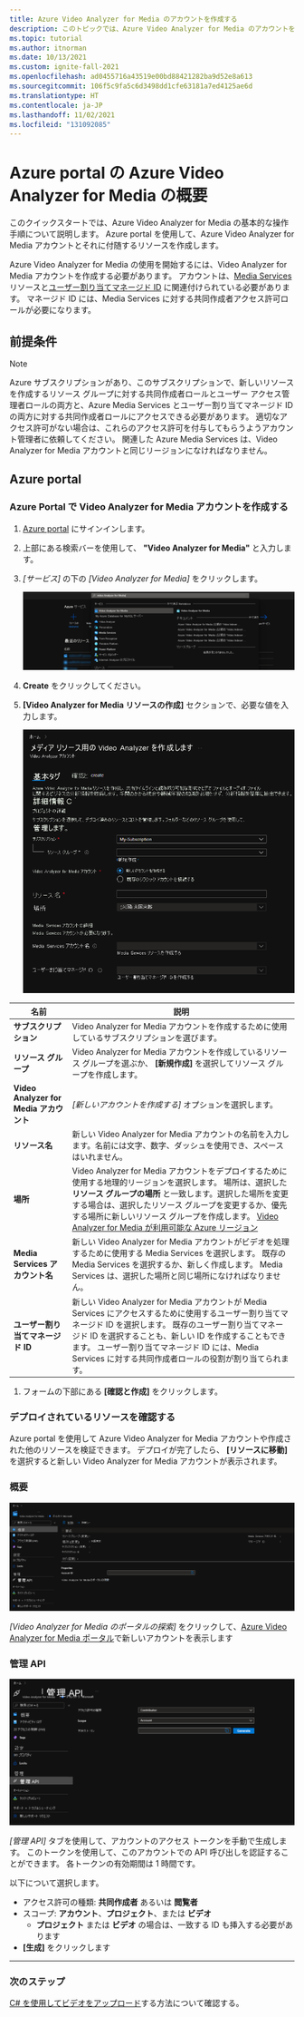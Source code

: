 ```yaml
---
title: Azure Video Analyzer for Media のアカウントを作成する
description: このトピックでは、Azure Video Analyzer for Media のアカウントを作成する方法について説明します。
ms.topic: tutorial
ms.author: itnorman
ms.date: 10/13/2021
ms.custom: ignite-fall-2021
ms.openlocfilehash: ad0455716a43519e00bd88421282ba9d52e8a613
ms.sourcegitcommit: 106f5c9fa5c6d3498dd1cfe63181a7ed4125ae6d
ms.translationtype: HT
ms.contentlocale: ja-JP
ms.lasthandoff: 11/02/2021
ms.locfileid: "131092085"
---
```

# <a name="get-started-with-azure-video-analyzer-for-media-in-azure-portal"></a>Azure portal の Azure Video Analyzer for Media の概要

このクイックスタートでは、Azure Video Analyzer for Media の基本的な操作手順について説明します。 Azure portal を使用して、Azure Video Analyzer for Media アカウントとそれに付随するリソースを作成します。

Azure Video Analyzer for Media の使用を開始するには、Video Analyzer for Media アカウントを作成する必要があります。 アカウントは、[Media Services][docs-ms] リソースと[ユーザー割り当てマネージド ID][docs-uami] に関連付けられている必要があります。 マネージド ID には、Media Services に対する共同作成者アクセス許可ロールが必要になります。

## <a name="prerequisites"></a>前提条件
> [!NOTE]
> Azure サブスクリプションがあり、このサブスクリプションで、新しいリソースを作成するリソース グループに対する共同作成者ロールとユーザー アクセス管理者ロールの両方と、Azure Media Services とユーザー割り当てマネージド ID の両方に対する共同作成者ロールにアクセスできる必要があります。 適切なアクセス許可がない場合は、これらのアクセス許可を付与してもらうようアカウント管理者に依頼してください。 関連した Azure Media Services は、Video Analyzer for Media アカウントと同じリージョンになければなりません。


## <a name="azure-portal"></a>Azure portal

### <a name="create-a-video-analyzer-for-media-account-in-the-azure-portal"></a>Azure Portal で Video Analyzer for Media アカウントを作成する

1. [Azure portal](https://portal.azure.com/) にサインインします。
1. 上部にある検索バーを使用して、 **"Video Analyzer for Media"** と入力します。
1. *[サービス]* の下の *[Video Analyzer for Media]* をクリックします。

    ![検索バーの画像](media/create-video-analyzer-for-media-account/search-bar1.png)

1. **Create** をクリックしてください。
1. **[Video Analyzer for Media リソースの作成]** セクションで、必要な値を入力します。

    ![アカウント作成の画像](media/create-video-analyzer-for-media-account/create-account-blade.png)

 
| 名前 | 説明 |
| ---|---|
|**サブスクリプション**|Video Analyzer for Media アカウントを作成するために使用しているサブスクリプションを選びます。|
|**リソース グループ**|Video Analyzer for Media アカウントを作成しているリソース グループを選ぶか、 **[新規作成]** を選択してリソース グループを作成します。|
|**Video Analyzer for Media アカウント**|*[新しいアカウントを作成する]* オプションを選択します。|
|**リソース名**|新しい Video Analyzer for Media アカウントの名前を入力します。名前には文字、数字、ダッシュを使用でき、スペースはいれません。|
|**場所**|Video Analyzer for Media アカウントをデプロイするために使用する地理的リージョンを選択します。 場所は、選択した **リソース グループの場所** と一致します。選択した場所を変更する場合は、選択したリソース グループを変更するか、優先する場所に新しいリソース グループを作成します。 [Video Analyzer for Media が利用可能な Azure リージョン](https://azure.microsoft.com/global-infrastructure/services/?products=cognitive-services&regions=all)|
|**Media Services アカウント名**|新しい Video Analyzer for Media アカウントがビデオを処理するために使用する Media Services を選択します。 既存の Media Services を選択するか、新しく作成します。 Media Services は、選択した場所と同じ場所になければなりません。| 
|**ユーザー割り当てマネージド ID**|新しい Video Analyzer for Media アカウントが Media Services にアクセスするために使用するユーザー割り当てマネージド ID を選択します。 既存のユーザー割り当てマネージド ID を選択することも、新しい ID を作成することもできます。 ユーザー割り当てマネージド ID には、Media Services に対する共同作成者ロールの役割が割り当てられます。|

1. フォームの下部にある **[確認と作成]** をクリックします。

### <a name="review-deployed-resource"></a>デプロイされているリソースを確認する

Azure portal を使用して Azure Video Analyzer for Media アカウントや作成された他のリソースを検証できます。 デプロイが完了したら、 **[リソースに移動]** を選択すると新しい Video Analyzer for Media アカウントが表示されます。

### <a name="overview"></a>概要

![概要の画像](media/create-video-analyzer-for-media-account/overview-screenshot.png)

*[Video Analyzer for Media のポータルの探索]* をクリックして、[Azure Video Analyzer for Media ポータル](https://aka.ms/vi-portal-link)で新しいアカウントを表示します

### <a name="management-api"></a>管理 API

![アクセス トークンの生成の画像](media/create-video-analyzer-for-media-account/generate-access-token.png)

*[管理 API]* タブを使用して、アカウントのアクセス トークンを手動で生成します。
このトークンを使用して、このアカウントでの API 呼び出しを認証することができます。 各トークンの有効期間は 1 時間です。

以下について選択します。
* アクセス許可の種類: **共同作成者** あるいは **閲覧者**
* スコープ: **アカウント**、**プロジェクト**、または **ビデオ**
    * **プロジェクト** または **ビデオ** の場合は、一致する ID も挿入する必要があります
* **[生成]** をクリックします

---

### <a name="next-steps"></a>次のステップ

[C# を使用してビデオをアップロード](https://github.com/Azure-Samples/media-services-video-indexer/tree/master/ApiUsage/ArmBased)する方法について確認する。


<!-- links -->
[docs-uami]: ../../active-directory/managed-identities-azure-resources/overview.md
[docs-ms]: ../../media-services/latest/media-services-overview.md
[docs-role-contributor]: ../../role-based-access-control/built-in-roles.md#contibutor
[docs-contributor-on-ms]: ./add-contributor-role-on-the-media-service.md
